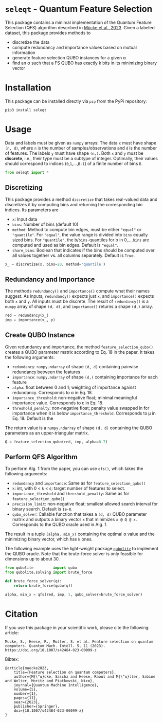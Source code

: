 # `seleqt` - Quantum Feature Selection

This package contains a minimal implementation of the Quantum Feature Selection (QFS) algorithm described in [Mücke et al., 2023](https://link.springer.com/article/10.1007/s42484-023-00099-z).
Given a labeled dataset, this package provides methods to

* discretize the data
* compute redundancy and importance values based on mutual information
* generate feature selection QUBO instances for a given α
* find an α such that a FS QUBO has exactly k bits in its minimizing binary vector


# Installation

This package can be installed directly via `pip` from the PyPi repository:
```
pip3 install seleqt
```


# Usage

Data and labels must be given as `numpy` arrays:
The data `x` must have shape `(n, d)`, where `n` is the number of samples/observations and `d` is the number of features.
The labels `y` must have shape `(n,)`.
Both `x` and `y` must be **discrete**, i.e., their type must be a subtype of integer.
Optimally, their values should correspond to indices (`0`,`1`,...,`B-1`) of a finite number of bins `B`.

```python
from seleqt import *
```

## Discretizing

This package provides a method `discretize` that takes real-valued data and discretizes it by computing bins and returning the corresponding bin indices.
Its parameters are
* `x`: Input data
* `bins`: Number of bins (default 10)
* `method`: Method to compute bin edges, must be either `"equal"` or `"quantile"`.
    For `"equal"`, the value range is divided into `bins` equally sized bins.
    For `"quantile"`, the b/`bins`-quantiles for b in 0,...,`bins` are computed and used as bin edges. Default is `"equal"`.
* `share_bins`: Boolean that indicates if the bins should be computed over all values together vs. all columns separately. Default is `True`.

```python
x_ = discretize(x, bins=20, method='quantile')
```


## Redundancy and Importance

The methods `redundancy()` and `importance()` compute what their names suggest.
As inputs, `redundancy()` expects just `x`, and `importance()` expects both `x` and `y`.
All inputs must be discrete.
The result of `redundancy()` is a `numpy` array of shape `(d, d)`, and `importance()` returns a shape `(d,)` array.

```python
red = redundancy(x_)
imp = importance(x_, y)
```


## Create QUBO Instance

Given redundancy and importance, the method `feature_selection_qubo()` creates a QUBO parameter matrix according to Eq. 18 in the paper.
It takes the following arguments:
* `redundancy`: `numpy.ndarray` of shape `(d, d)` containing pairwise redundancy between the features
* `importance`: `numpy.ndarray` of shape `(d,)` containing importance for each feature
* `alpha`: float between 0 and 1; weighting of importance against redundancy. Corresponds to α in Eq. 18.
* `importance_threshold`: non-negative float; minimal meaningful importance value. Corresponds to ε in Eq. 18.
* `threshold_penalty`: non-negative float; penalty value swapped in for importance when it is below `importance_threshold`. Corresponds to μ in Eq. 18. Default is the 

The return value is a `numpy.ndarray` of shape `(d, d)` containing the QUBO parameters as an upper-triangular matrix.

```python
Q = feature_selection_qubo(red, imp, alpha=0.7)
```


## Perform QFS Algorithm

To perform Alg. 1 from the paper, you can use `qfs()`, which takes the following arguments:
* `redundancy` and `importance`: Same as for `feature_selection_qubo()`
* `k`: int, with 0 < `k` < `d`; target number of features to select.
* `importance_threshold` and `threshold_penalty`: Same as for `feature_selection_qubo()`
* `precision_limit`: non-negative float; smallest allowed search interval for binary search. Default is `1e-8`.
* `qubo_solver`: Callable function that takes a `(d, d)` QUBO parameter matrix and outputs a binary vector `x` that minimizes `x @ Q @ x`.
Corresponds to the QUBO oracle used in Alg. 1.

The result in a tuple `(alpha, min_x)` containing the optimal α value and the minimizing binary vector, which has `k` ones.

The following example uses the light-weight package [`qubolite`](https://github.com/smuecke/qubolite) to implement the QUBO oracle.
Note that the brute-force solver is only feasible for dimensions up to about 30.

```python
from qubolite         import qubo
from qubolite.solving import brute_force

def brute_force_solver(q):
    return brute_force(qubo(q))

alpha, min_x = qfs(red, imp, 5, qubo_solver=brute_force_solver)
```

# Citation

If you use this package in your scientific work, please cite the following article:

```
Mücke, S., Heese, R., Müller, S. et al. Feature selection on quantum computers. Quantum Mach. Intell. 5, 11 (2023). https://doi.org/10.1007/s42484-023-00099-z
```

Bibtex:
```
@article{muecke2023,
    title={Feature selection on quantum computers},
    author={M{\"u}cke, Sascha and Heese, Raoul and M{\"u}ller, Sabine and Wolter, Moritz and Piatkowski, Nico},
    journal={Quantum Machine Intelligence},
    volume={5},
    number={1},
    pages={11},
    year={2023},
    publisher={Springer},
    doi={10.1007/s42484-023-00099-z}
}
```
